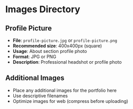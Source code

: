 # Images Directory

## Profile Picture
- **File**: `profile-picture.jpg` or `profile-picture.png`
- **Recommended size**: 400x400px (square)
- **Usage**: About section profile photo
- **Format**: JPG or PNG
- **Description**: Professional headshot or profile photo

## Additional Images
- Place any additional images for the portfolio here
- Use descriptive filenames
- Optimize images for web (compress before uploading)